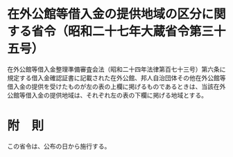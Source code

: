 # 在外公館等借入金の提供地域の区分に関する省令（昭和二十七年大蔵省令第三十五号）
在外公館等借入金整理準備審査会法（昭和二十四年法律第百七十三号）第六条に規定する借入金確認証書に記載された在外公館、邦人自治団体その他在外公館等借入金の提供を受けたものが左の表の上欄に掲げるものであるときは、当該在外公館等借入金の提供地域は、それぞれ左の表の下欄に掲げる地域とする。
# 附　則
この省令は、公布の日から施行する。
